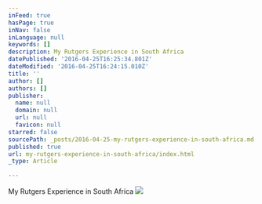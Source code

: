 ```yaml
---
inFeed: true
hasPage: true
inNav: false
inLanguage: null
keywords: []
description: My Rutgers Experience in South Africa
datePublished: '2016-04-25T16:25:34.801Z'
dateModified: '2016-04-25T16:24:15.010Z'
title: ''
author: []
authors: []
publisher:
  name: null
  domain: null
  url: null
  favicon: null
starred: false
sourcePath: _posts/2016-04-25-my-rutgers-experience-in-south-africa.md
published: true
url: my-rutgers-experience-in-south-africa/index.html
_type: Article

---
```

My Rutgers Experience in South Africa
![](https://the-grid-user-content.s3-us-west-2.amazonaws.com/87b2ad06-003d-4186-86a2-1def0f6bb9a1.jpg)